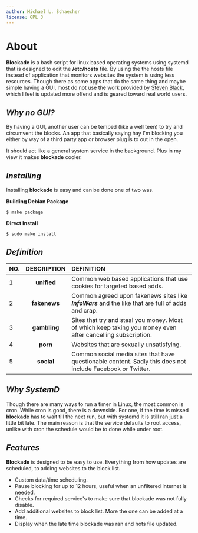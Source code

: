 ```yaml
---
author: Michael L. Schaecher
license: GPL 3
---
```


# About
**Blockade** is a bash script for linux based operating systems using systemd that is designed to edit the **/etc/hosts** file. By using the the hosts file instead of application that monitors websites the system is using less resources. Though there as some apps that do the same thing and maybe simple having a GUI, most do not use the work provided by [Steven Black](https://github.com/StevenBlack/hosts), which I feel is updated more offend and is geared toward real world users.

## **_Why no GUI?_**
By having a GUI, another user can be temped (like a well teen) to try and circumvent the blocks. An app that basically saying hay I'm blocking you either by way of a third party app or browser plug is to out in the open.

It should act like a general system service in the background. Plus in my view it makes **blockade** cooler.

## **_Installing_**
Installing **blockade** is easy and can be done one of two was.

**Building Debian Package**
```
$ make package
```

**Direct Install**
```
$ sudo make install
```

## **_Definition_**

NO. | DESCRIPTION | DEFINITION
:-- | :---------: | :---------
1 | **unified** | Common web based applications that use cookies for targeted based adds.
2 | **fakenews** | Common agreed upon fakenews sites like **_InfoWars_** and the like that are full of adds and crap.
3 | **gambling** | Sites that try and steal you money. Most of which keep taking you money even after cancelling subscription.
4 | **porn** | Websites that are sexually unsatisfying.
5 | **social** | Common social media sites that have questionable content. Sadly this does not include Facebook or Twitter.

## **_Why SystemD_**
Though there are many ways to run a timer in Linux, the most common is cron. While cron is good, there is a downside. For one, if the time is missed **blockade** has to wait till the next run, but with systemd it is still ran just a little bit late. The main reason is that the service defaults to root access, unlike with cron the schedule would be to done while under root.

## **_Features_**
**Blockade** is designed to be easy to use. Everything from how updates are scheduled, to adding websites to the block list.

- Custom data/time scheduling.
- Pause blocking for up to 12 hours, useful when an unfiltered Internet is needed.
- Checks for required service's to make sure that blockade was not fully disable.
- Add additional websites to block list. More the one can be added at a time.
- Display when the late time blockade was ran and hots file updated.

